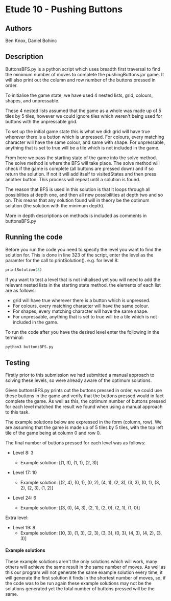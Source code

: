 # Etude 10 - Pushing Buttons

## Authors
Ben Knox, Daniel Bohinc

## Description
ButtonsBFS.py is a python script which uses breadth first traversal to find the minimum number of moves to complete the pushingButtons.jar game. It will also print out the column and row number of the buttons pressed in order. 


To initialise the game state, we have used 4 nested lists, grid, colours, shapes, and unpressable.

These 4 nested lists assumed that the game as a whole was made up of 5 tiles by 5 tiles, however we could ignore tiles which weren't being used for buttons with the unpressable grid.

To set up the initial game state this is what we did:
grid will have true wherever there is a button which is unpressed. For colours, every matching character will have the same colour, and same with shape. For unpressable, anything that is set to true will be a tile which is not included in the game. 

From here we pass the starting state of the game into the solve method. The solve method is where the BFS will take place. The solve method will check if the game is complete (all buttons are pressed down) and if so return the solution. If not it will add itself to visitedStates and then press another button. This process will repeat until a solution is found.

The reason that BFS is used in this solution is that it loops through all possiblities at depth one, and then all new possibilities at depth two and so on. This means that any solution found will in theory be the optimum solution (the solution with the minimum depth). 

More in depth descriptions on methods is included as comments in buttonsBFS.py

## Running the code
Before you run the code you need to specify the level you want to find the solution for. This is done in line 323 of the script, enter the level as the paramter for the call to printSolution(). 
e.g. for level 8:
```python
printSolution(8)
```

If you want to test a level that is not initialised yet you will need to add the relevant nested lists in the starting state method. the elements of each list are as follows:
- grid will have true wherever there is a button which is unpressed.
- For colours, every matching character will have the same colour. 
- For shapes, every matching character will have the same shape. 
- For unpressable, anything that is set to true will be a tile which is not included in the game. 

To run the code after you have the desired level enter the following in the terminal:

```bash
python3 buttonsBFS.py
```

## Testing
Firstly prior to this submission we had submitted a manual approach to solving these levels, so were already aware of the optimum solutions. 

Given buttonsBFS.py prints out the buttons pressed in order, we could use these buttons in the game and verify that the buttons pressed would in fact complete the game. As well as this, the optimum number of buttons pressed for each level matched the result we found when using a manual approach to this task. 

The example solutions below are expressed in the form (column, row). 
We are assuming that the game is made up of 5 tiles by 5 tiles, with the top left tile of the game being at column 0 and row 0. 

The final number of buttons pressed for each level was as follows: 
- Level 8:  3 
    - Example solution: [(1, 3), (1, 1), (2, 3)]


- Level 17:  10 
    - Example solution: [(2, 4), (0, 1), (0, 2), (4, 1), (2, 3), (3, 3), (0, 1), (3, 2), (2, 3), (1, 2)]

- Level 24:  6
    - Example solution: [(3, 0), (4, 3), (2, 1), (2, 0), (2, 1), (1, 0)]

Extra level:
- Level 19:  8
    - Example solution: [(0, 3), (1, 3), (2, 3), (3, 3), (0, 3), (4, 3), (4, 2), (3, 3)]

#### Example solutions
These example solutions aren't the only solutions which will work, many others will achieve the same result in the same number of moves. As well as this our program will not generate the same example solution every time, it will generate the first solution it finds in the shortest number of moves, so, if the code was to be run again these example solutions may not be the solutions generated yet the total number of buttons pressed will be the same.